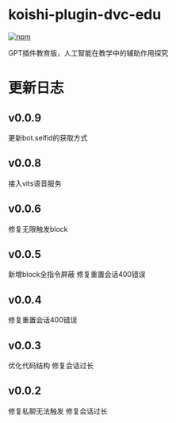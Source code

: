 # koishi-plugin-dvc-edu

[![npm](https://img.shields.io/npm/v/koishi-plugin-dvc-edu?style=flat-square)](https://www.npmjs.com/package/koishi-plugin-dvc-edu)

GPT插件教育版，人工智能在教学中的辅助作用探究


# 更新日志

## v0.0.9
更新bot.selfid的获取方式

## v0.0.8
接入vits语音服务

## v0.0.6
修复无限触发block

## v0.0.5
新增block全指令屏蔽
修复重置会话400错误

## v0.0.4
修复重置会话400错误

## v0.0.3
优化代码结构
修复会话过长

## v0.0.2

修复私聊无法触发
修复会话过长